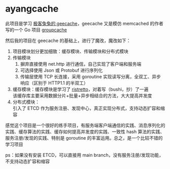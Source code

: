 # ayangcache

此项目是学习 [极客兔兔的 geecache](https://github.com/geektutu/7days-golang)，geecache 又是模仿 memcached 的作者写的一个 Go 项目 [groupcache](https://github.com/golang/groupcache)  

然后我的项目在 geecache 的基础上，进行了魔改，魔改如下：

1. 项目模块划分更加细致：缓存模块、传输模块和分布式模块  
2. 传输模块
   1. 摒弃直接使用 net.http 进行通信，自己实现了客户端和服务端
   2. 可选择使用 Json 或 Protobuf 进行序列化
   3. 传输层使用 TCP 长连接，采用 goroutine 实现读写分离，全双工、异步响应（区别于 HTTP1.1 的半双工）
3. 缓存模块：缓存模块是学习了 [ristretto](https://github.com/dgraph-io/ristretto)，对着写（bushi，抄）了一遍    
   该缓存库主要采用数据分片+批量+异步相结合的方法，大大提高并发度
4. 分布式模块：  
   引入了 ETCD 作为服务注册、发现中心，真正实现分布式，支持动态扩容和缩容

感觉这个项目是一个很好的练手项目，有服务端客户端通信的实践、消息序列化的实践、缓存算法的实践、缓存如何提高并发度的实践、一致性 hash 算法的实践、服务注册/发现的实践、特别是 goroutine 的丰富运用。总之，是一个比较不错的学习项目  

ps：如果没有安装 ETCD，可以直接用 main branch，没有服务注册/发现功能，不支持动态扩容和缩容
